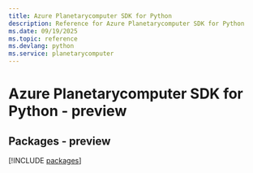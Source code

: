 ```yaml
---
title: Azure Planetarycomputer SDK for Python
description: Reference for Azure Planetarycomputer SDK for Python
ms.date: 09/19/2025
ms.topic: reference
ms.devlang: python
ms.service: planetarycomputer
---
```

# Azure Planetarycomputer SDK for Python - preview
## Packages - preview
[!INCLUDE [packages](planetarycomputer-index.md)]